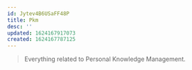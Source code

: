 ```yaml
---
id: Jytev4B6USaFF48P
title: Pkm
desc: ''
updated: 1624167917073
created: 1624167787125
---
```


> Everything related to Personal Knowledge Management.
